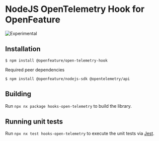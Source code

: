 # NodeJS OpenTelemetry Hook for OpenFeature

![Experimental](https://img.shields.io/badge/experimental-breaking%20changes%20allowed-yellow)

## Installation

```
$ npm install @openfeature/open-telemetry-hook
```

Required peer dependencies

```
$ npm install @openfeature/nodejs-sdk @opentelemetry/api
```

## Building

Run `npx nx package hooks-open-telemetry` to build the library.

## Running unit tests

Run `npx nx test hooks-open-telemetry` to execute the unit tests via [Jest](https://jestjs.io).
